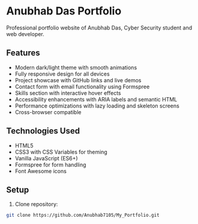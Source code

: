 # Anubhab Das Portfolio

Professional portfolio website of Anubhab Das, Cyber Security student and web developer.

## Features
- Modern dark/light theme with smooth animations
- Fully responsive design for all devices
- Project showcase with GitHub links and live demos
- Contact form with email functionality using Formspree
- Skills section with interactive hover effects
- Accessibility enhancements with ARIA labels and semantic HTML
- Performance optimizations with lazy loading and skeleton screens
- Cross-browser compatible

## Technologies Used
- HTML5
- CSS3 with CSS Variables for theming
- Vanilla JavaScript (ES6+)
- Formspree for form handling
- Font Awesome icons

## Setup
1. Clone repository:
```bash
git clone https://github.com/Anubhab7105/My_Portfolio.git